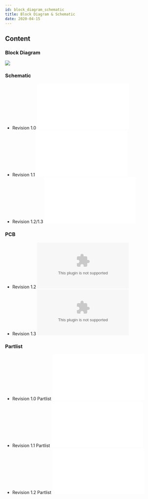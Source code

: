 ```yaml
---
id: block_diagram_schematic
title: Block Diagram & Schematic
date: 2020-04-15
---
```



## Content
### Block Diagram

![](/products/wiz550io/wiz550io_blockdiagram_140207.png)

### Schematic

  - Revision 1.0 ![WIZ550io Rev1.0
    Schematic](/products/wiz550io/wiz550io-r1.0_0830_.pdf)
  - Revision 1.1 ![WIZ550io Rev1.1
    Schematic](/products/wiz550io/wiz550io_v1_1_20140117.pdf)
  - Revision 1.2/1.3 ![WIZ550io Rev1.2/1.3
    Schematic](/products/wiz550io/wiz550io_v1_2_schematic.pdf)

### PCB

  - Revision 1.2 ![WIZ550io Rev1.2
    PCB(Altium)](/products/wiz550io/wiz550io_v1.2.zip)
  - Revision 1.3 ![WIZ550io Rev1.3
    PCB(Altium)](/products/wiz550io/wiz550io_v1.3.zip)

### Partlist

  - Revision 1.0 Partlist ![WIZ550io Rev1.0
    Partlist](/products/wiz550io/wiz550io_v1_0_0830_pl.pdf)
  - Revision 1.1 Partlist ![WIZ550io Rev1.1
    Partlist](/products/wiz550io/wiz550io_ver1.1_pl_140128_.pdf)
  - Revision 1.2 Partlist ![WIZ550io Rev1.2
    Partlist](/products/wiz550io/wiz550io_ver1.2_pl.pdf)
